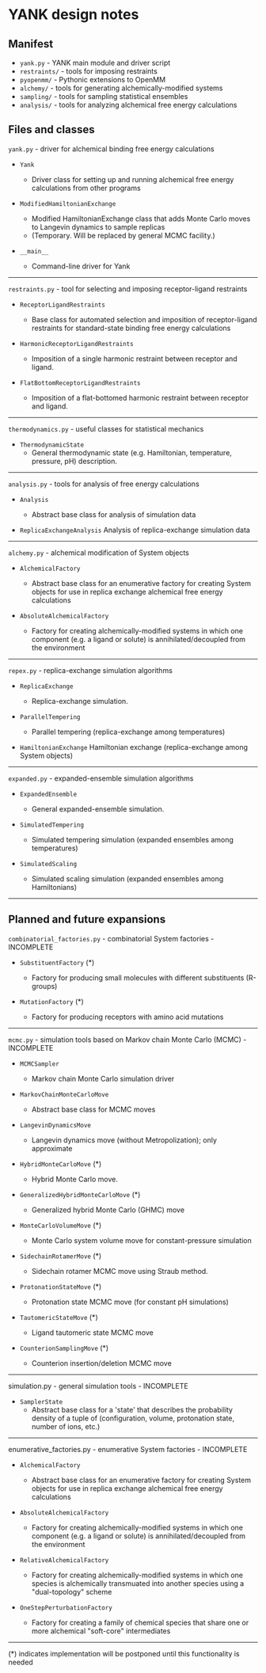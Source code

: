 YANK design notes
=================

Manifest
--------
* `yank.py` - YANK main module and driver script
* `restraints/` - tools for imposing restraints
* `pyopenmm/` - Pythonic extensions to OpenMM
* `alchemy/` - tools for generating alchemically-modified systems
* `sampling/` - tools for sampling statistical ensembles
* `analysis/` - tools for analyzing alchemical free energy calculations

Files and classes
-----------------

`yank.py` - driver for alchemical binding free energy calculations

* `Yank`
  - Driver class for setting up and running alchemical free energy calculations from other programs

* `ModifiedHamiltonianExchange`
  - Modified HamiltonianExchange class that adds Monte Carlo moves to Langevin dynamics to sample replicas
  - (Temporary.  Will be replaced by general MCMC facility.)

* `__main__`
  - Command-line driver for Yank

--------------------------------------------------------------------------------

`restraints.py` - tool for selecting and imposing receptor-ligand restraints

* `ReceptorLigandRestraints`
  - Base class for automated selection and imposition of receptor-ligand restraints for standard-state binding free energy calculations

* `HarmonicReceptorLigandRestraints`
  - Imposition of a single harmonic restraint between receptor and ligand.

* `FlatBottomReceptorLigandRestraints`
  - Imposition of a flat-bottomed harmonic restraint between receptor and ligand.

--------------------------------------------------------------------------------

`thermodynamics.py` - useful classes for statistical mechanics

* `ThermodynamicState`
  - General thermodynamic state (e.g. Hamiltonian, temperature, pressure, pH) description.

--------------------------------------------------------------------------------

`analysis.py` - tools for analysis of free energy calculations

* `Analysis`
  - Abstract base class for analysis of simulation data

* `ReplicaExchangeAnalysis`
  Analysis of replica-exchange simulation data

--------------------------------------------------------------------------------

`alchemy.py` - alchemical modification of System objects

* `AlchemicalFactory`
  - Abstract base class for an enumerative factory for creating System objects for use in replica exchange alchemical free energy calculations

* `AbsoluteAlchemicalFactory`
  - Factory for creating alchemically-modified systems in which one component (e.g. a ligand or solute) is annihilated/decoupled from the environment

--------------------------------------------------------------------------------

`repex.py` - replica-exchange simulation algorithms

* `ReplicaExchange`
  - Replica-exchange simulation.

* `ParallelTempering`
  - Parallel tempering (replica-exchange among temperatures)

* `HamiltonianExchange`
  Hamiltonian exchange (replica-exchange among System objects)

--------------------------------------------------------------------------------

`expanded.py` - expanded-ensemble simulation algorithms

* `ExpandedEnsemble`
  - General expanded-ensemble simulation.

* `SimulatedTempering`
  - Simulated tempering simulation (expanded ensembles among temperatures)

* `SimulatedScaling` 
  - Simulated scaling simulation (expanded ensembles among Hamiltonians)

--------------------------------------------------------------------------------

Planned and future expansions
-----------------------------

`combinatorial_factories.py` - combinatorial System factories - INCOMPLETE

* `SubstituentFactory` (*)
  - Factory for producing small molecules with different substituents (R-groups)

* `MutationFactory` (*)
  - Factory for producing receptors with amino acid mutations

--------------------------------------------------------------------------------

`mcmc.py` - simulation tools based on Markov chain Monte Carlo (MCMC) - INCOMPLETE

* `MCMCSampler`
  - Markov chain Monte Carlo simulation driver

* `MarkovChainMonteCarloMove`
  - Abstract base class for MCMC moves

* `LangevinDynamicsMove`
  - Langevin dynamics move (without Metropolization); only approximate

* `HybridMonteCarloMove` (*)
  - Hybrid Monte Carlo move.

* `GeneralizedHybridMonteCarloMove` (*)
  - Generalized hybrid Monte Carlo (GHMC) move

* `MonteCarloVolumeMove` (*)
  - Monte Carlo system volume move for constant-pressure simulation

* `SidechainRotamerMove` (*)
  - Sidechain rotamer MCMC move using Straub method.

* `ProtonationStateMove` (*)
  - Protonation state MCMC move (for constant pH simulations)

* `TautomericStateMove` (*)
  - Ligand tautomeric state MCMC move 

* `CounterionSamplingMove` (*)
  - Counterion insertion/deletion MCMC move

--------------------------------------------------------------------------------

simulation.py - general simulation tools - INCOMPLETE

* `SamplerState`
  - Abstract base class for a 'state' that describes the probability density of a tuple of (configuration, volume, protonation state, number of ions, etc.)

--------------------------------------------------------------------------------

enumerative_factories.py - enumerative System factories - INCOMPLETE

* `AlchemicalFactory`
  - Abstract base class for an enumerative factory for creating System objects for use in replica exchange alchemical free energy calculations

* `AbsoluteAlchemicalFactory`
  - Factory for creating alchemically-modified systems in which one component (e.g. a ligand or solute) is annihilated/decoupled from the environment

* `RelativeAlchemicalFactory`
  - Factory for creating alchemically-modified systems in which one species is alchemically transmuated into another species using a "dual-topology" scheme

* `OneStepPerturbationFactory`
  - Factory for creating a family of chemical species that share one or more alchemical "soft-core" intermediates

--------------------------------------------------------------------------------

(*) indicates implementation will be postponed until this functionality is needed

